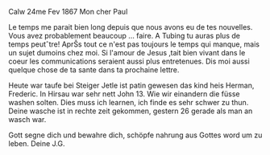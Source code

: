  Calw 24me Fev 1867
Mon cher Paul

Le temps me parait bien long depuis que nous avons eu de tes nouvelles. Vous avez probablement beaucoup … faire. A Tubing tu auras plus de temps peutˆtre! AprŠs tout ce n'est pas toujours le temps qui manque, mais un sujet dumoins chez moi. Si l'amour de Jesus ‚tait bien vivant dans le coeur les communications seraient aussi plus entretenues. Dis moi aussi quelque chose de ta sante dans ta prochaine lettre.

Heute war taufe bei Steiger Jetle ist patin gewesen das kind heis Herman, Frederic. In Hirsau war sehr nett John 13. Wie wir einandern die füsse washen solten. Dies muss ich learnen, ich finde es sehr schwer zu thun. 
Deine wasche ist in rechte zeit gekommen, gestern 26 gerade als man an wasch war.

Gott segne dich und bewahre dich, schöpfe nahrung aus Gottes word um zu leben.
 Deine J.G.
